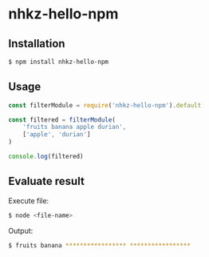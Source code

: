 # nhkz-hello-npm

## Installation
```bash
$ npm install nhkz-hello-npm
```

## Usage
```javascript
const filterModule = require('nhkz-hello-npm').default

const filtered = filterModule(
    'fruits banana apple durian', 
    ['apple', 'durian']
)

console.log(filtered)
```

## Evaluate result
Execute file:
```bash
$ node <file-name>
```

Output:

```bash
$ fruits banana ***************** *****************
```